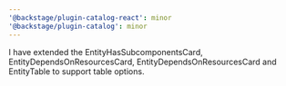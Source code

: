 ```yaml
---
'@backstage/plugin-catalog-react': minor
'@backstage/plugin-catalog': minor
---
```


I have extended the EntityHasSubcomponentsCard, EntityDependsOnResourcesCard, EntityDependsOnResourcesCard and EntityTable to support table options.

